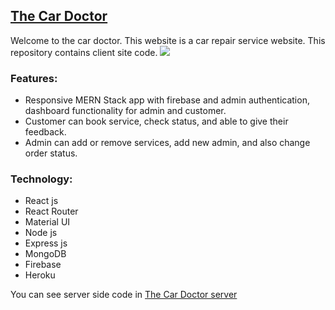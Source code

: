 ## [The Car Doctor](https://the-car-doctor.web.app/)
Welcome to the car doctor. This website is a car repair service website. This repository contains client site code.
<img src="https://i.ibb.co/KLbxZwQ/cardoctor.png" />

### Features:
- Responsive MERN Stack app with firebase and admin authentication, dashboard functionality for admin and customer.
- Customer can book service, check status, and able to give their feedback.
- Admin can add or remove services, add new admin, and also change order status.

### Technology:
- React js
- React Router
- Material UI
- Node js
- Express js
- MongoDB
- Firebase 
- Heroku


You can see server side code in [The Car Doctor server](https://github.com/dvlprAlamin/the-car-doctor-server)
